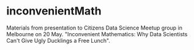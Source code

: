 # inconvenientMath
Materials from presentation to Citizens Data Science Meetup group in Melbourne on 20 May. "Inconvenient Mathematics: Why Data Scientists Can't Give Ugly Ducklings a Free Lunch".

